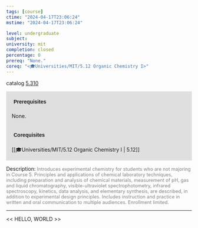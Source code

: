 ```yaml
---
tags: [course]
ctime: "2024-04-17T23:06:24"
mstime: "2024-04-17T23:06:24"

level: undergraduate
subject: 
university: mit
completion: closed
percentage: 0
prereq: "None."
coreq: "<🎓Universities/MIT/5.12 Organic Chemistry I>"
---
```


catalog [5.310](http://student.mit.edu/catalog/m5a.html#5.310)

<span style="display: block; padding: 15px; background-color: rgb(100, 100, 100, 0.2);"><font id="m_prereq3239_0" style="display: block; font-family: Arial, sans-serif; font-weight: bold; padding: 5px">Prerequisites</font><br><span id="prereq3239_0">None.</span></span>
<span style="display: block; padding: 15px; background-color: rgb(100, 100, 100, 0.2);"><font id="m_coreq3239_0" style="display: block; font-family: Arial, sans-serif; font-weight: bold; padding: 5px">Corequisites</font><br><span id="coreq3239_0">[[🎓Universities/MIT/5.12 Organic Chemistry I | 5.12]]</span></span>

<font style="">Description:</font>
<font style="color: grey; font-size: 0.8rem;">Introduces experimental chemistry for students who are not majoring in Course 5. Principles and applications of chemical laboratory techniques, including preparation and analysis of chemical materials, measurement of pH, gas and liquid chromatography, visible-ultraviolet spectrophotometry, infrared spectroscopy, kinetics, data analysis, and elementary synthesis, are described, in addition to experimental design principles. Includes instruction and practice in written and oral communication to multiple audiences. Enrollment limited.</font>



---

<< HELLO, WORLD >>
